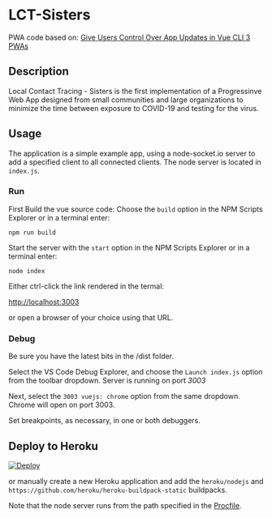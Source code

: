 # LCT-Sisters

PWA code based on:
[Give Users Control Over App Updates in Vue CLI 3 PWAs](https://medium.com/@dougallrich/give-users-control-over-app-updates-in-vue-cli-3-pwas-20453aedc1f2)

## Description

Local Contact Tracing - Sisters is the first implementation of a Progressinve Web App designed from small communities and large organizations to minimize the time between exposure to COVID-19 and testing for the virus.

## Usage

The application is a simple example app, using a node-socket.io server to add a specified client to  all connected clients. The node server is located in `index.js`.

### Run

First Build the vue source code:
Choose the `build` option in the NPM Scripts Explorer or in a terminal enter:

`npm run build`

Start the server with the `start` option in the NPM Scripts Explorer or in a terminal enter:

`node index`

Either ctrl-click the link rendered in the termal:

<http://localhost:3003>

or open a browser of your choice using that URL.

### Debug

Be sure you have the latest bits in the /dist folder.

Select the VS Code Debug Explorer, and choose the `Launch index.js` option from the toolbar dropdown. Server is running on port *3003*

Next, select the `3003 vuejs: chrome` option from the same dropdown. Chrome will open on port 3003.

Set breakpoints, as necessary, in one or both debuggers.

## Deploy to Heroku

[![Deploy](https://www.herokucdn.com/deploy/button.svg)](https://heroku.com/deploy?template=https://github.com/mcorning/vue-socketio-handshake-heroku-starter.git)

or manually create a new Heroku application and add the `heroku/nodejs` and `https://github.com/heroku/heroku-buildpack-static` buildpacks.

Note that the node server runs from the path specified in the [Procfile](https://heroku-vue-socket-test.herokuapp.com/).

